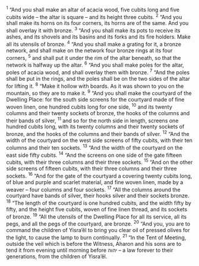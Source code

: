 <sup>1</sup> “And you shall make an altar of acacia wood, five cubits long and five cubits wide – the altar is square – and its height three cubits.
<sup>2</sup> “And you shall make its horns on its four corners, its horns are of the same. And you shall overlay it with bronze.
<sup>3</sup> “And you shall make its pots to receive its ashes, and its shovels and its basins and its forks and its fire holders. Make all its utensils of bronze.
<sup>4</sup> “And you shall make a grating for it, a bronze network, and shall make on the network four bronze rings at its four corners,
<sup>5</sup> and shall put it under the rim of the altar beneath, so that the network is halfway up the altar.
<sup>6</sup> “And you shall make poles for the altar, poles of acacia wood, and shall overlay them with bronze.
<sup>7</sup> “And the poles shall be put in the rings, and the poles shall be on the two sides of the altar for lifting it.
<sup>8</sup> “Make it hollow with boards. As it was shown to you on the mountain, so they are to make it.
<sup>9</sup> “And you shall make the courtyard of the Dwelling Place: for the south side screens for the courtyard made of fine woven linen, one hundred cubits long for one side,
<sup>10</sup> and its twenty columns and their twenty sockets of bronze, the hooks of the columns and their bands of silver,
<sup>11</sup> and so for the north side in length, screens one hundred cubits long, with its twenty columns and their twenty sockets of bronze, and the hooks of the columns and their bands of silver.
<sup>12</sup> “And the width of the courtyard on the west side screens of fifty cubits, with their ten columns and their ten sockets.
<sup>13</sup> “And the width of the courtyard on the east side fifty cubits.
<sup>14</sup> “And the screens on one side of the gate fifteen cubits, with their three columns and their three sockets.
<sup>15</sup> “And on the other side screens of fifteen cubits, with their three columns and their three sockets.
<sup>16</sup> “And for the gate of the courtyard a covering twenty cubits long, of blue and purple and scarlet material, and fine woven linen, made by a weaver – four columns and four sockets.
<sup>17</sup> “All the columns around the courtyard have bands of silver, their hooks silver and their sockets bronze.
<sup>18</sup> “The length of the courtyard is one hundred cubits, and the width fifty by fifty, and the height five cubits, woven of fine linen thread, and its sockets of bronze.
<sup>19</sup> “All the utensils of the Dwelling Place for all its service, all its pegs, and all the pegs of the courtyard, are bronze.
<sup>20</sup> “And you, you are to command the children of Yisra’ĕl to bring you clear oil of pressed olives for the light, to cause the lamp to burn continually.
<sup>21</sup> “In the Tent of Meeting, outside the veil which is before the Witness, Aharon and his sons are to tend it from evening until morning before יהוה – a law forever to their generations, from the children of Yisra’ĕl.
